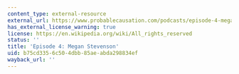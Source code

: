 ```yaml
---
content_type: external-resource
external_url: https://www.probablecausation.com/podcasts/episode-4-megan-stevenson
has_external_license_warning: true
license: https://en.wikipedia.org/wiki/All_rights_reserved
status: ''
title: 'Episode 4: Megan Stevenson'
uid: b75cd335-6c50-4dbb-85ae-abda298834ef
wayback_url: ''
---
```

